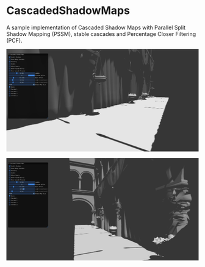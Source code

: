 # CascadedShadowMaps

A sample implementation of Cascaded Shadow Maps with Parallel Split Shadow Mapping (PSSM), stable cascades and Percentage Closer Filtering (PCF).

![Sample](data/csm_1.jpg)

![Sample](data/csm_2.jpg)